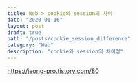 ```yaml
---
title: Web > cookie와 session의 차이
date: "2020-01-16"
layout: post
draft: true
path: "/posts/cookie_session_difference"
category: "Web"
description: "cookie와 session의 차이점"
---
```



https://jeong-pro.tistory.com/80
